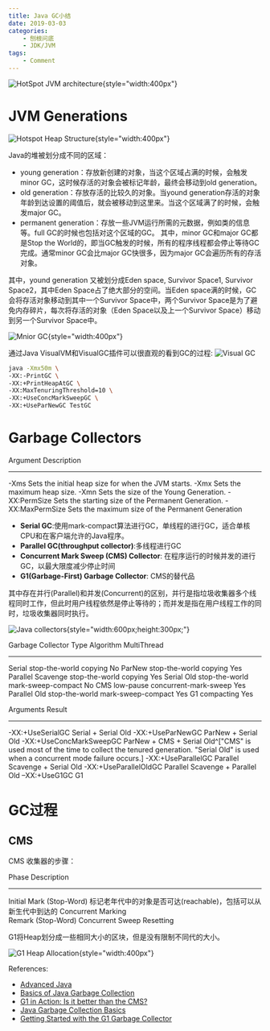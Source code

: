 ```yaml
---
title: Java GC小结
date: 2019-03-03
categories:  
    - 刨根问底
    - JDK/JVM
tags:
	- Comment
---
```

![HotSpot JVM architecture](https://www.oracle.com/webfolder/technetwork/tutorials/obe/java/gc01/images/gcslides/Slide1.png){style="width:400px"}

<!-- more -->

# JVM Generations

![Hotspot Heap Structure](https://www.oracle.com/webfolder/technetwork/tutorials/obe/java/gc01/images/gcslides/Slide5.png){style="width:400px"}

Java的堆被划分成不同的区域：

* young generation：存放新创建的对象，当这个区域占满的时候，会触发minor GC，这时候存活的对象会被标记年龄，最终会移动到old generation。
* old generation：存放存活的比较久的对象。当yound generation存活的对象年龄到达设置的阈值后，就会被移动到这里来。当这个区域满了的时候，会触发major GC。
* permanent generation：存放一些JVM运行所需的元数据，例如类的信息等。full GC的时候也包括对这个区域的GC。
其中，minor GC和major GC都是Stop the World的，即当GC触发的时候，所有的程序线程都会停止等待GC完成。通常minor GC会比major GC快很多，因为major GC会遍历所有的存活对象。

其中，yound generation 又被划分成Eden space, Survivor Space1, Survivor Space2，其中Eden Space占了绝大部分的空间。当Eden space满的时候，GC 会将存活对象移动到其中一个Survivor Space中，两个Survivor Space是为了避免内存碎片，每次将存活的对象（Eden Space以及上一个Survivor Space）移动到另一个Survivor Space中。

![Mnior GC](https://www.oracle.com/webfolder/technetwork/tutorials/obe/java/gc01/images/gcslides/Slide9.png){style="width:400px"}

通过Java VisualVM和VisualGC插件可以很直观的看到GC的过程:
![Visual GC](/images/visualVM_GC.png)

```bash
java -Xmx50m \
-XX:-PrintGC \
-XX:+PrintHeapAtGC \
-XX:MaxTenuringThreshold=10 \
-XX:+UseConcMarkSweepGC \
-XX:+UseParNewGC TestGC
```

# Garbage Collectors

Argument        Description
--------------- ---------------------------------------------------------
-Xms	        Sets the initial heap size for when the JVM starts.
-Xmx	        Sets the maximum heap size.
-Xmn	        Sets the size of the Young Generation.
-XX:PermSize	Sets the starting size of the Permanent Generation.
-XX:MaxPermSize	Sets the maximum size of the Permanent Generation

* **Serial GC**:使用mark-compact算法进行GC，单线程的进行GC，适合单核CPU和在客户端允许的Java程序。
* **Parallel GC(throughput collector)**:多线程进行GC
* **Concurrent Mark Sweep (CMS) Collector**: 在程序运行的时候并发的进行GC，以最大限度减少停止时间
* **G1(Garbage-First) Garbage Collector**: CMS的替代品

其中存在并行(Parallel)和并发(Concurrent)的区别，并行是指垃圾收集器多个线程同时工作，但此时用户线程依然是停止等待的；而并发是指在用户线程工作的同时，垃圾收集器同时执行。


![Java collectors](https://cdn.app.compendium.com/uploads/user/e7c690e8-6ff9-102a-ac6d-e4aebca50425/f4a5b21d-66fa-4885-92bf-c4e81c06d916/Image/b125abbe194f5608840119eccc9d90e2/collectors.jpg){style="width:600px;height:300px;"}

Garbage Collector Type           Algorithm                MultiThread
----------------- -------------- ------------------------ ----------------------
Serial            stop-the-world copying                  No
ParNew            stop-the-world copying                  Yes
Parallel Scavenge stop-the-world copying                  Yes
Serial Old        stop-the-world mark-sweep-compact       No
CMS               low-pause      concurrent-mark-sweep    Yes
Parallel Old      stop-the-world mark-sweep-compact       Yes
G1                               compacting               Yes        


Arguments                Result
------------------------ --------------------------------------------------------
-XX:+UseSerialGC         Serial + Serial Old
-XX:+UseParNewGC         ParNew + Serial Old
-XX:+UseConcMarkSweepGC  ParNew + CMS + Serial Old^["CMS" is used most of the time to collect the tenured generation. "Serial Old" is used when a concurrent mode failure occurs.]
-XX:+UseParallelGC       Parallel Scavenge + Serial Old
-XX:+UseParallelOldGC    Parallel Scavenge + Parallel Old
–XX:+UseG1GC             G1

# GC过程
## CMS
CMS 收集器的步骤：

Phase                    Description
------------------------ -------------------------------------------------------
Initial Mark (Stop-Word) 标记老年代中的对象是否可达(reachable)，包括可以从新生代中到达的
Concurrent Marking   
Remark       (Stop-Word)
Concurrent Sweep
Resetting

G1将Heap划分成一些相同大小的区块，但是没有限制不同代的大小。

![G1 Heap Allocation](https://www.oracle.com/webfolder/technetwork/tutorials/obe/java/G1GettingStarted/images/slide9.png){style="width:400px"}


References:

* [Advanced Java](http://enos.itcollege.ee/~jpoial/allalaadimised/reading/Advanced-java.pdf)
* [Basics of Java Garbage Collection](https://codeahoy.com/2017/08/06/basics-of-java-garbage-collection/)
* [G1 in Action: Is it better than the CMS?](https://www.novatec-gmbh.de/en/blog/g1-action-better-cms/)
* [Java Garbage Collection Basics](https://www.oracle.com/webfolder/technetwork/tutorials/obe/java/gc01/index.html)
* [Getting Started with the G1 Garbage Collector](https://www.oracle.com/webfolder/technetwork/tutorials/obe/java/G1GettingStarted/index.html)


